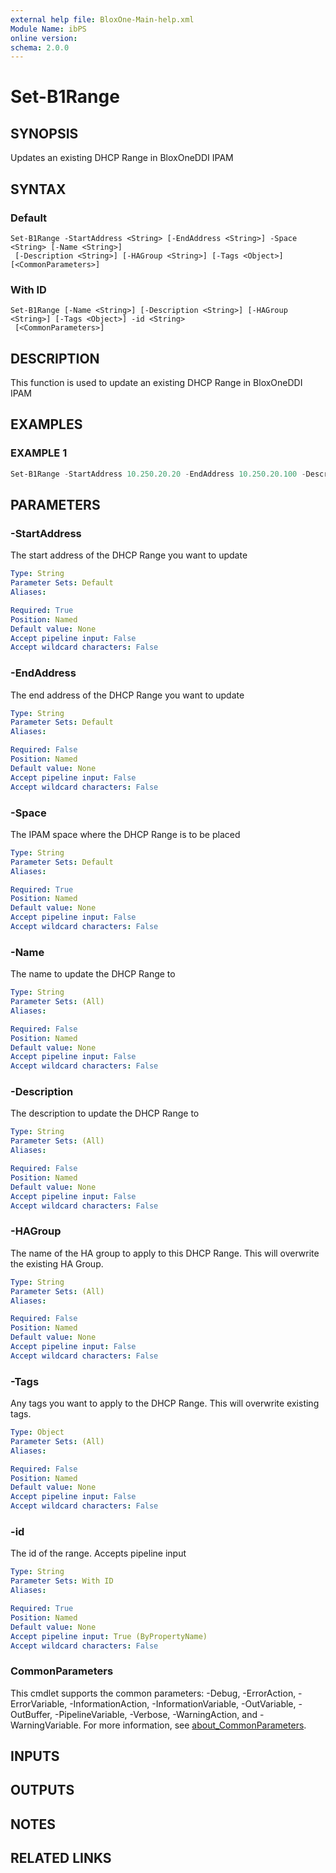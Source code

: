 ```yaml
---
external help file: BloxOne-Main-help.xml
Module Name: ibPS
online version:
schema: 2.0.0
---
```


# Set-B1Range

## SYNOPSIS
Updates an existing DHCP Range in BloxOneDDI IPAM

## SYNTAX

### Default
```
Set-B1Range -StartAddress <String> [-EndAddress <String>] -Space <String> [-Name <String>]
 [-Description <String>] [-HAGroup <String>] [-Tags <Object>] [<CommonParameters>]
```

### With ID
```
Set-B1Range [-Name <String>] [-Description <String>] [-HAGroup <String>] [-Tags <Object>] -id <String>
 [<CommonParameters>]
```

## DESCRIPTION
This function is used to update an existing DHCP Range in BloxOneDDI IPAM

## EXAMPLES

### EXAMPLE 1
```powershell
Set-B1Range -StartAddress 10.250.20.20 -EndAddress 10.250.20.100 -Description -Tags @{"siteCode"="12345"}
```

## PARAMETERS

### -StartAddress
The start address of the DHCP Range you want to update

```yaml
Type: String
Parameter Sets: Default
Aliases:

Required: True
Position: Named
Default value: None
Accept pipeline input: False
Accept wildcard characters: False
```

### -EndAddress
The end address of the DHCP Range you want to update

```yaml
Type: String
Parameter Sets: Default
Aliases:

Required: False
Position: Named
Default value: None
Accept pipeline input: False
Accept wildcard characters: False
```

### -Space
The IPAM space where the DHCP Range is to be placed

```yaml
Type: String
Parameter Sets: Default
Aliases:

Required: True
Position: Named
Default value: None
Accept pipeline input: False
Accept wildcard characters: False
```

### -Name
The name to update the DHCP Range to

```yaml
Type: String
Parameter Sets: (All)
Aliases:

Required: False
Position: Named
Default value: None
Accept pipeline input: False
Accept wildcard characters: False
```

### -Description
The description to update the DHCP Range to

```yaml
Type: String
Parameter Sets: (All)
Aliases:

Required: False
Position: Named
Default value: None
Accept pipeline input: False
Accept wildcard characters: False
```

### -HAGroup
The name of the HA group to apply to this DHCP Range.
This will overwrite the existing HA Group.

```yaml
Type: String
Parameter Sets: (All)
Aliases:

Required: False
Position: Named
Default value: None
Accept pipeline input: False
Accept wildcard characters: False
```

### -Tags
Any tags you want to apply to the DHCP Range.
This will overwrite existing tags.

```yaml
Type: Object
Parameter Sets: (All)
Aliases:

Required: False
Position: Named
Default value: None
Accept pipeline input: False
Accept wildcard characters: False
```

### -id
The id of the range.
Accepts pipeline input

```yaml
Type: String
Parameter Sets: With ID
Aliases:

Required: True
Position: Named
Default value: None
Accept pipeline input: True (ByPropertyName)
Accept wildcard characters: False
```

### CommonParameters
This cmdlet supports the common parameters: -Debug, -ErrorAction, -ErrorVariable, -InformationAction, -InformationVariable, -OutVariable, -OutBuffer, -PipelineVariable, -Verbose, -WarningAction, and -WarningVariable. For more information, see [about_CommonParameters](http://go.microsoft.com/fwlink/?LinkID=113216).

## INPUTS

## OUTPUTS

## NOTES

## RELATED LINKS
